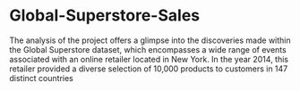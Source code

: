 # Global-Superstore-Sales
The analysis of the project offers a glimpse into the discoveries made within the Global Superstore dataset, which encompasses a wide range of events associated with an online retailer located in New York. In the year 2014, this retailer provided a diverse selection of 10,000 products to customers in 147 distinct countries
